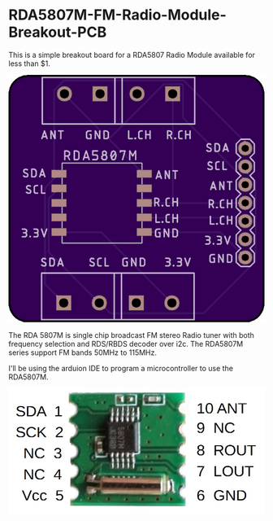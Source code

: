 # RDA5807M-FM-Radio-Module-Breakout-PCB

This is a simple breakout board for a RDA5807 Radio Module available for less than $1.

![top view](https://github.com/hydronics2/RDA5807M-FM-Radio-Module-Breakout-PCB/blob/master/top_view.png)

The RDA 5807M is single chip broadcast FM stereo Radio tuner with both frequency selection and RDS/RBDS decoder over i2c. The RDA5807M series support FM bands 50MHz to 115MHz.

I'll be using the arduion IDE to program a microcontroller to use the RDA5807M.

![RDA5807](https://github.com/hydronics2/RDA5807M-FM-Radio-Module-Breakout-PCB/blob/master/RDA5807M.jpg)
